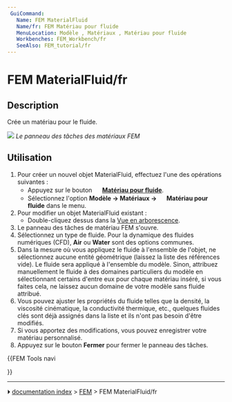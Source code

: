 ```yaml
---
 GuiCommand:
   Name: FEM MaterialFluid
   Name/fr: FEM Matériau pour fluide
   MenuLocation: Modèle , Matériaux , Matériau pour fluide
   Workbenches: FEM_Workbench/fr
   SeeAlso: FEM_tutorial/fr
---
```


# FEM MaterialFluid/fr

## Description

Crée un matériau pour le fluide.

![](images/FEMMaterialFluidProperties.png ) 
*Le panneau des tâches des matériaux FEM*



## Utilisation

1.  Pour créer un nouvel objet MaterialFluid, effectuez l\'une des opérations suivantes :
    -   Appuyez sur le bouton **<img src="images/FEM_MaterialFluid.svg" width=16px> [Matériau pour fluide](FEM_MaterialFluid/fr.md)**.
    -   Sélectionnez l\'option **Modèle → Matériaux → <img src="images/FEM_MaterialFluid.svg" width=16px> Matériau pour fluide** dans le menu.
2.  Pour modifier un objet MaterialFluid existant :
    -   Double-cliquez dessus dans la [Vue en arborescence](Tree_view/fr.md).
3.  Le panneau des tâches de matériau FEM s\'ouvre.
4.  Sélectionnez un type de fluide. Pour la dynamique des fluides numériques (CFD), **Air** ou **Water** sont des options communes.
5.  Dans la mesure où vous appliquez le fluide à l\'ensemble de l\'objet, ne sélectionnez aucune entité géométrique (laissez la liste des références vide). Le fluide sera appliqué à l\'ensemble du modèle. Sinon, attribuez manuellement le fluide à des domaines particuliers du modèle en sélectionnant certains d\'entre eux pour chaque matériau inséré, si vous faites cela, ne laissez aucun domaine de votre modèle sans fluide attribué.
6.  Vous pouvez ajuster les propriétés du fluide telles que la densité, la viscosité cinématique, la conductivité thermique, etc., quelques fluides clés sont déjà assignés dans la liste et ils n\'ont pas besoin d\'être modifiés.
7.  Si vous apportez des modifications, vous pouvez enregistrer votre matériau personnalisé.
8.  Appuyez sur le bouton **Fermer** pour fermer le panneau des tâches.





{{FEM Tools navi

}}



---
⏵ [documentation index](../README.md) > [FEM](Category_FEM.md) > FEM MaterialFluid/fr
